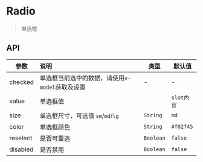 # Radio

> 单选框

## API

| 参数 | 说明 | 类型 | 默认值 |
| ----|:-----| ---- | ---- |
| checked | 单选框当前选中的数据，请使用`v-model`获取及设置  | - | - |
| value | 单选框值 |  | `slot内容` |
| size | 单选框尺寸，可选值 `sm`/`md`/`lg` | `String` | `md` |
| color | 单选框颜色 | `String` | `#f02f45` |
| reselect | 是否可重选 | `Boolean` | `false` |
| disabled | 是否禁用 | `Boolean` | `false` |
